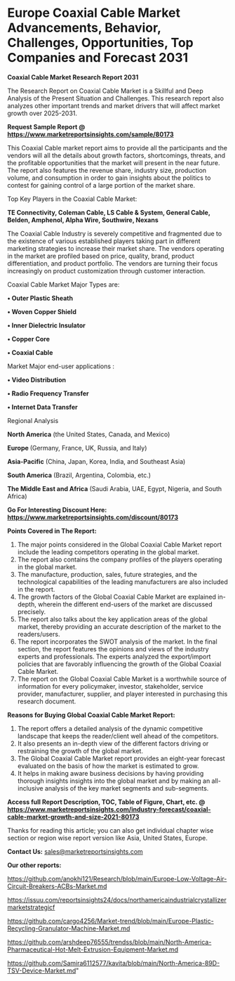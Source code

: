 # Europe Coaxial Cable Market Advancements, Behavior, Challenges, Opportunities, Top Companies and Forecast 2031

<strong>Coaxial Cable Market Research Report 2031</strong>

The Research Report on Coaxial Cable Market is a Skillful and Deep Analysis of the Present Situation and Challenges. This research report also analyzes other important trends and market drivers that will affect market growth over 2025-2031.

<strong>Request Sample Report @ <a href=https://www.marketreportsinsights.com/sample/80173>https://www.marketreportsinsights.com/sample/80173</a></strong>

This Coaxial Cable market report aims to provide all the participants and the vendors will all the details about growth factors, shortcomings, threats, and the profitable opportunities that the market will present in the near future. The report also features the revenue share, industry size, production volume, and consumption in order to gain insights about the politics to contest for gaining control of a large portion of the market share.

Top Key Players in the Coaxial Cable Market:

<strong>TE Connectivity, Coleman Cable, LS Cable & System, General Cable, Belden, Amphenol, Alpha Wire, Southwire, Nexans</strong>

The Coaxial Cable Industry is severely competitive and fragmented due to the existence of various established players taking part in different marketing strategies to increase their market share. The vendors operating in the market are profiled based on price, quality, brand, product differentiation, and product portfolio. The vendors are turning their focus increasingly on product customization through customer interaction.

Coaxial Cable Market Major Types are:

<strong>• Outer Plastic Sheath

• Woven Copper Shield

• Inner Dielectric Insulator

• Copper Core

• Coaxial Cable</strong>

Market Major end-user applications :

<strong>• Video Distribution

• Radio Frequency Transfer

• Internet Data Transfer</strong>

Regional Analysis

</u><strong><b>North America</b></strong> (the United States, Canada, and Mexico)

<strong><b>Europe </b></strong>(Germany, France, UK, Russia, and Italy)

<strong><b>Asia-Pacific</b></strong> (China, Japan, Korea, India, and Southeast Asia)

<strong><b>South America</b></strong> (Brazil, Argentina, Colombia, etc.)

<strong><b>The Middle East and Africa</b></strong> (Saudi Arabia, UAE, Egypt, Nigeria, and South Africa)

<strong>Go For Interesting Discount Here: <a href=https://www.marketreportsinsights.com/discount/80173>https://www.marketreportsinsights.com/discount/80173</a></strong>

<strong>Points Covered in The Report:</strong>
<ol>
  <li>The major points considered in the Global Coaxial Cable Market report include the leading competitors operating in the global market.</li>
  <li>The report also contains the company profiles of the players operating in the global market.</li>
  <li>The manufacture, production, sales, future strategies, and the technological capabilities of the leading manufacturers are also included in the report.</li>
  <li>The growth factors of the Global Coaxial Cable Market are explained in-depth, wherein the different end-users of the market are discussed precisely.</li>
  <li>The report also talks about the key application areas of the global market, thereby providing an accurate description of the market to the readers/users.</li>
  <li>The report incorporates the SWOT analysis of the market. In the final section, the report features the opinions and views of the industry experts and professionals. The experts analyzed the export/import policies that are favorably influencing the growth of the Global Coaxial Cable Market.</li>
  <li>The report on the Global Coaxial Cable Market is a worthwhile source of information for every policymaker, investor, stakeholder, service provider, manufacturer, supplier, and player interested in purchasing this research document.</li>
</ol>
<strong>Reasons for Buying Global Coaxial Cable Market Report:</strong>

<ol>
  <li>The report offers a detailed analysis of the dynamic competitive landscape that keeps the reader/client well ahead of the competitors.</li>
  <li>It also presents an in-depth view of the different factors driving or restraining the growth of the global market.</li>
  <li>The Global Coaxial Cable Market report provides an eight-year forecast evaluated on the basis of how the market is estimated to grow.</li>
  <li>It helps in making aware business decisions by having providing thorough insights insights into the global market and by making an all-inclusive analysis of the key market segments and sub-segments.</li>
</ol>
<strong>Access full Report Description, TOC, Table of Figure, Chart, etc. @ <a href=https://www.marketreportsinsights.com/industry-forecast/coaxial-cable-market-growth-and-size-2021-80173>https://www.marketreportsinsights.com/industry-forecast/coaxial-cable-market-growth-and-size-2021-80173</a></strong>


Thanks for reading this article; you can also get individual chapter wise section or region wise report version like Asia, United States, Europe.

<strong>Contact Us:</strong>
sales@marketreportsinsights.com

<strong>Our other reports:</strong>

<a href=https://github.com/anokhi121/Research/blob/main/Europe-Low-Voltage-Air-Circuit-Breakers-ACBs-Market.md>https://github.com/anokhi121/Research/blob/main/Europe-Low-Voltage-Air-Circuit-Breakers-ACBs-Market.md</a>

<a href=https://issuu.com/reportsinsights24/docs/northamericaindustrialcrystallizermarketstrategicf>https://issuu.com/reportsinsights24/docs/northamericaindustrialcrystallizermarketstrategicf</a>

<a href=https://github.com/cargo4256/Market-trend/blob/main/Europe-Plastic-Recycling-Granulator-Machine-Market.md>https://github.com/cargo4256/Market-trend/blob/main/Europe-Plastic-Recycling-Granulator-Machine-Market.md</a>

<a href=https://github.com/arshdeep76555/trendss/blob/main/North-America-Pharmaceutical-Hot-Melt-Extrusion-Equipment-Market.md>https://github.com/arshdeep76555/trendss/blob/main/North-America-Pharmaceutical-Hot-Melt-Extrusion-Equipment-Market.md</a>

<a href=https://github.com/Samira6112577/kavita/blob/main/North-America-89D-TSV-Device-Market.md>https://github.com/Samira6112577/kavita/blob/main/North-America-89D-TSV-Device-Market.md</a>"
